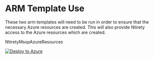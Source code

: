 # ARM Template Use

These two arm templates will need to be run in order to ensure that the necessary Azure resources are created. This will also provide Ntirety access to the Azure resources which are created. 

NtiretyMsspAzureResources

[![Deploy to Azure](https://aka.ms/deploytoazurebutton)](https://portal.azure.com/#create/Microsoft.Template/uri/https%3A%2F%2Fraw.githubusercontent.com%2FmathewOrtiz%2FMsspSentinel%2Fmain%2FARM%2FNtiretyMsspAzureResources.json)
